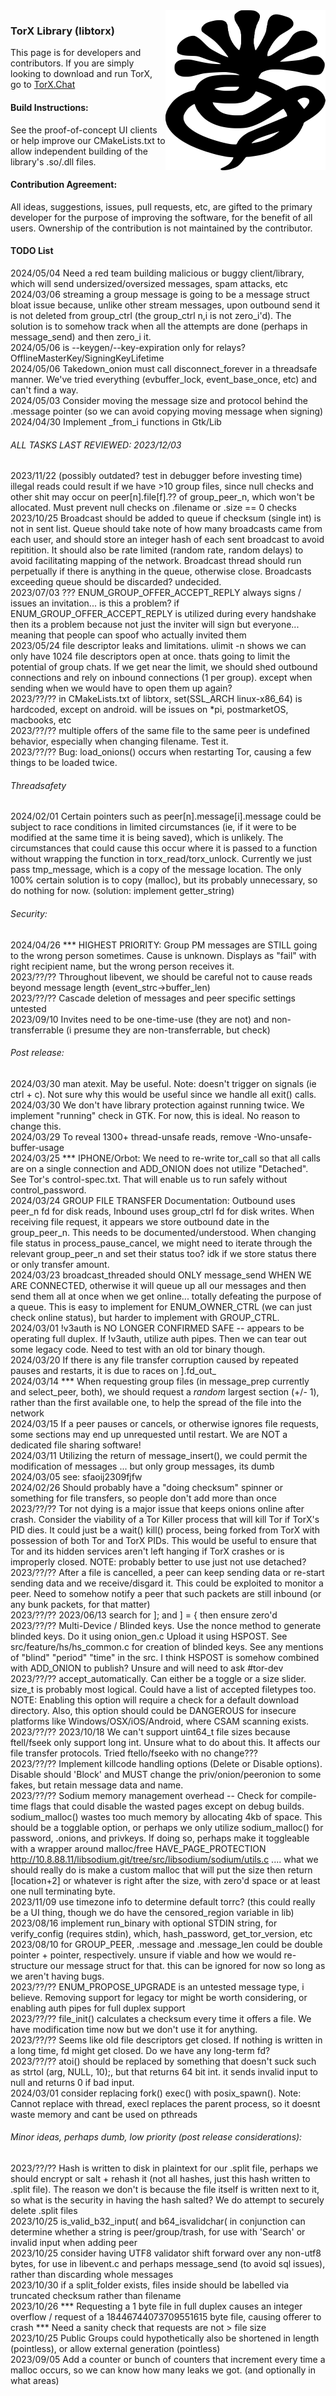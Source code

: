 <img alt="Logo" width="256" height="256" src="https://raw.githubusercontent.com/TorX-Chat/torx-gtk4/main/other/scalable/apps/logo-torx-symbolic.svg" align="right" style="position: relative; top: 0; left: 0;">

### TorX Library (libtorx)
This page is for developers and contributors. If you are simply looking to download and run TorX, go to [TorX.Chat](https://torx.chat)

#### Build Instructions:
See the proof-of-concept UI clients or help improve our CMakeLists.txt to allow independent building of the library's .so/.dll files.

#### Contribution Agreement:
All ideas, suggestions, issues, pull requests, etc, are gifted to the primary developer for the purpose of improving the software, for the benefit of all users. Ownership of the contribution is not maintained by the contributor.

#### TODO List
2024/05/04 Need a red team building malicious or buggy client/library, which will send undersized/oversized messages, spam attacks, etc
<br>2024/03/06 streaming a group message is going to be a message struct bloat issue because, unlike other stream messages, upon outbound send it is not deleted from group_ctrl (the group_ctrl n,i is not zero_i'd). The solution is to somehow track when all the attempts are done (perhaps in message_send) and then zero_i it.
<br>2024/05/06 is --keygen/--key-expiration only for relays? OfflineMasterKey/SigningKeyLifetime
<br>2024/05/06 Takedown_onion must call disconnect_forever in a threadsafe manner. We've tried everything (evbuffer_lock, event_base_once, etc) and can't find a way.
<br>2024/05/03 Consider moving the message size and protocol behind the .message pointer (so we can avoid copying moving message when signing)
<br>2024/04/30 Implement _from_i functions in Gtk/Lib

###### ALL TASKS LAST REVIEWED: 2023/12/03
2023/11/22 (possibly outdated? test in debugger before investing time) illegal reads could result if we have >10 group files, since null checks and other shit may occur on peer[n].file[f].?? of group_peer_n, which won't be allocated. Must prevent null checks on .filename or .size == 0 checks
<br>2023/10/25 Broadcast should be added to queue if checksum (single int) is not in sent list. Queue should take note of how many broadcasts came from each user, and should store an integer hash of each sent broadcast to avoid repitition. It should also be rate limited (random rate, random delays) to avoid facilitating mapping of the network. Broadcast thread should run perpetually if there is anything in the queue, otherwise close. Broadcasts exceeding queue should be discarded? undecided.
<br>2023/07/03 ??? ENUM_GROUP_OFFER_ACCEPT_REPLY always signs / issues an invitation... is this a problem? if ENUM_GROUP_OFFER_ACCEPT_REPLY is utilized during every handshake then its a problem because not just the inviter will sign but everyone... meaning that people can spoof who actually invited them
<br>2023/05/24 file descriptor leaks and limitations. ulimit -n shows we can only have 1024 file descriptors open at once. thats going to limit the potential of group chats. If we get near the limit, we should shed outbound connections and rely on inbound connections (1 per group). except when sending when we would have to open them up again?
<br>2023/??/?? in CMakeLists.txt of libtorx, set(SSL_ARCH linux-x86_64) is hardcoded, except on android. will be issues on *pi, postmarketOS, macbooks, etc
<br>2023/??/?? multiple offers of the same file to the same peer is undefined behavior, especially when changing filename. Test it.
<br>2023/??/?? Bug: load_onions() occurs when restarting Tor, causing a few things to be loaded twice.

###### Threadsafety
2024/02/01 Certain pointers such as peer[n].message[i].message could be subject to race conditions in limited circumstances (ie, if it were to be modified at the same time it is being saved), which is unlikely. The circumstances that could cause this occur where it is passed to a function without wrapping the function in torx_read/torx_unlock. Currently we just pass tmp_message, which is a copy of the message location. The only 100% certain solution is to copy (malloc), but its probably unnecessary, so do nothing for now. (solution: implement getter_string)

###### Security:
2024/04/26 *** HIGHEST PRIORITY: Group PM messages are STILL going to the wrong person sometimes. Cause is unknown. Displays as "fail" with right recipient name, but the wrong person receives it.
<br>2023/??/?? Throughout libevent, we should be careful not to cause reads beyond message length (event_strc->buffer_len)
<br>2023/??/?? Cascade deletion of messages and peer specific settings untested
<br>2023/09/10 Invites need to be one-time-use (they are not) and non-transferrable (i presume they are non-transferrable, but check)

###### Post release:
2024/03/30 man atexit. May be useful. Note: doesn't trigger on signals (ie ctrl + c). Not sure why this would be useful since we handle all exit() calls.
<br>2024/03/30 We don't have library protection against running twice. We implement "running" check in GTK. For now, this is ideal. No reason to change this.
<br>2024/03/29 To reveal 1300+ thread-unsafe reads, remove -Wno-unsafe-buffer-usage
<br>2024/03/25 *** IPHONE/Orbot: We need to re-write tor_call so that all calls are on a single connection and ADD_ONION does not utilize "Detached". See Tor's control-spec.txt. That will enable us to run safely without control_password.
<br>2024/03/24 GROUP FILE TRANSFER Documentation: Outbound uses peer_n fd for disk reads, Inbound uses group_ctrl fd for disk writes. When receiving file request, it appears we store outbound date in the group_peer_n. This needs to be documented/understood. When changing file status in process_pause_cancel, we might need to iterate through the relevant group_peer_n and set their status too? idk if we store status there or only transfer amount.
<br>2024/03/23 broadcast_threaded should ONLY message_send WHEN WE ARE CONNECTED, otherwise it will queue up all our messages and then send them all at once when we get online... totally defeating the purpose of a queue. This is easy to implement for ENUM_OWNER_CTRL (we can just check online status), but harder to implement with GROUP_CTRL.
<br>2024/03/01 !v3auth is NO LONGER CONFIRMED SAFE -- appears to be operating full duplex. If !v3auth, utilize auth pipes. Then we can tear out some legacy code. Need to test with an old tor binary though. 
<br>2024/03/20 If there is any file transfer corruption caused by repeated pauses and restarts, it is due to races on ].fd_out_
<br>2024/03/14 *** When requesting group files (in message_prep currently and select_peer, both), we should request a *random* largest section (+/- 1), rather than the first available one, to help the spread of the file into the network
<br>2024/03/15 If a peer pauses or cancels, or otherwise ignores file requests, some sections may end up unrequested until restart. We are NOT a dedicated file sharing software!
<br>2024/03/11 Utilizing the return of message_insert(), we could permit the modification of messages ... but only group messages, its dumb
<br>2024/03/05 see: sfaoij2309fjfw
<br>2024/02/26 Should probably have a "doing checksum" spinner or something for file transfers, so people don't add more than once
<br>2023/??/?? Tor not dying is a major issue that keeps onions online after crash. Consider the viability of a Tor Killer process that will kill Tor if TorX's PID dies. It could just be a wait() kill() process, being forked from TorX with possession of both Tor and TorX PIDs. This would be useful to ensure that Tor and its hidden services aren't left hanging if TorX crashes or is improperly closed. NOTE: probably better to use just not use detached?
<br>2023/??/?? After a file is cancelled, a peer can keep sending data or re-start sending data and we receive/disgard it. This could be exploited to monitor a peer. Need to somehow notify a peer that such packets are still inbound (or any bunk packets, for that matter)
<br>2023/??/?? 2023/06/13 search for ]; and ] = { then ensure zero'd
<br>2023/??/?? Multi-Device / Blinded keys. Use the nonce method to generate blinded keys. Do it using onion_gen.c Upload it using HSPOST. See src/feature/hs/hs_common.c for creation of blinded keys. See any mentions of "blind" "period" "time" in the src. I think HSPOST is somehow combined with ADD_ONION to publish? Unsure and will need to ask #tor-dev
<br>2023/??/?? accept_automatically. Can either be a toggle or a size slider. size_t is probably most logical. Could have a list of accepted filetypes too. NOTE: Enabling this option will require a check for a default download directory. Also, this option should could be DANGEROUS for insecure platforms like Windows/OSX/iOS/Android, where CSAM scanning exists.
<br>2023/??/?? 2023/10/18 We can't support uint64_t file sizes because ftell/fseek only support long int. Unsure what to do about this. It affects our file transfer protocols. Tried ftello/fseeko with no change???
<br>2023/??/?? Implement killcode handling options (Delete or Disable options). Disable should 'Block' and MUST change the priv/onion/peeronion to some fakes, but retain message data and name.
<br>2023/??/?? Sodium memory management overhead -- Check for compile-time flags that could disable the wasted pages except on debug builds. sodium_malloc() wastes too much memory by allocating 4kb of space. This should be a togglable option, or perhaps we only utilize sodium_malloc() for password, .onions, and privkeys. If doing so, perhaps make it toggleable with a wrapper around malloc/free HAVE_PAGE_PROTECTION http://10.8.88.11/libsodium.git/tree/src/libsodium/sodium/utils.c .... what we should really do is make a custom malloc that will put the size then return [location+2] or whatever is right after the size, with zero'd space or at least one null terminating byte.
<br>2023/11/09 use timezone info to determine default torrc? (this could really be a UI thing, though we do have the censored_region variable in lib)
<br>2023/08/16 implement run_binary with optional STDIN string, for verify_config (requires stdin), which, hash_password, get_tor_version, etc
<br>2023/08/10 for GROUP_PEER, .message and .message_len could be double pointer + pointer, respectively. unsure if viable and how we would re-structure our message struct for that. this can be ignored for now so long as we aren't having bugs.
<br>2023/??/?? ENUM_PROPOSE_UPGRADE is an untested message type, i believe. Removing support for legacy tor might be worth considering, or enabling auth pipes for full duplex support
<br>2023/??/?? file_init() calculates a checksum every time it offers a file. We have modification time now but we don't use it for anything.
<br>2023/??/?? Seems like old file descriptors get closed. If nothing is written in a long time, fd might get closed. Do we have any long-term fd?
<br>2023/??/?? atoi() should be replaced by something that doesn't suck such as strtol (arg, NULL, 10);, but that returns 64 bit int. it sends invalid input to null and returns 0 if bad input.
<br>2024/03/01 consider replacing fork() exec() with posix_spawn(). Note: Cannot replace with thread, execl replaces the parent process, so it doesnt waste memory and cant be used on pthreads

###### Minor ideas, perhaps dumb, low priority (post release considerations):
2023/??/?? Hash is written to disk in plaintext for our .split file, perhaps we should encrypt or salt + rehash it (not all hashes, just this hash written to .split file). The reason we don't is because the file itself is written next to it, so what is the security in having the hash salted? We do attempt to securely delete .split files
<br>2023/10/25 is_valid_b32_input( and b64_isvalidchar( in conjunction can determine whether a string is peer/group/trash, for use with 'Search' or invalid input when adding peer
<br>2023/10/25 consider having UTF8 validator shift forward over any non-utf8 bytes, for use in libevent.c and perhaps message_send (to avoid sql issues), rather than discarding whole messages
<br>2023/10/30 if a split_folder exists, files inside should be labelled via truncated checksum rather than filename
<br>2023/10/26 *** Requesting a 1 byte file in full duplex causes an integer overflow / request of a 18446744073709551615 byte file, causing offerer to crash *** Need a sanity check that requests are not > file size
<br>2023/10/25 Public Groups could hypothetically also be shortened in length (pointless), or allow external generation (pointless)
<br>2023/09/05 Add a counter or bunch of counters that increment every time a malloc occurs, so we can know how many leaks we got. (and optionally in what areas)
